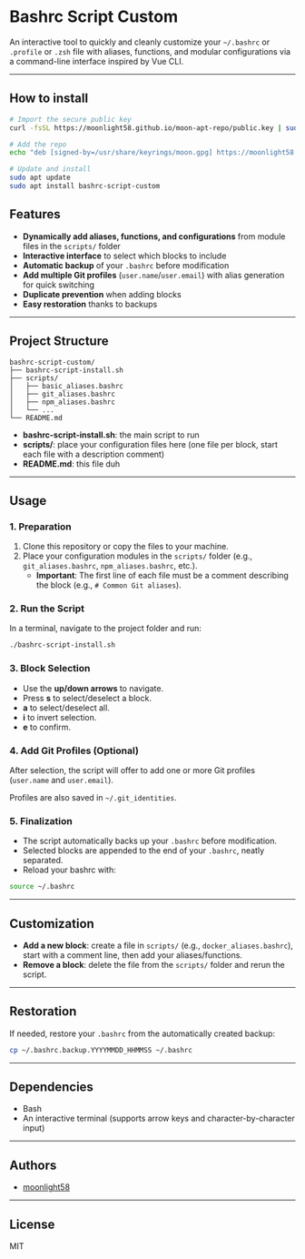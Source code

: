 # Bashrc Script Custom

An interactive tool to quickly and cleanly customize your `~/.bashrc` or `.profile` or `.zsh` file with aliases, functions, and modular configurations via a command-line interface inspired by Vue CLI.

---

## How to install
```bash
# Import the secure public key
curl -fsSL https://moonlight58.github.io/moon-apt-repo/public.key | sudo gpg --dearmor -o /usr/share/keyrings/moon.gpg

# Add the repo
echo "deb [signed-by=/usr/share/keyrings/moon.gpg] https://moonlight58.github.io/moon-apt-repo stable main" | sudo tee /etc/apt/sources.list.d/moon.list

# Update and install
sudo apt update
sudo apt install bashrc-script-custom
```
## Features

- **Dynamically add aliases, functions, and configurations** from module files in the `scripts/` folder
- **Interactive interface** to select which blocks to include
- **Automatic backup** of your `.bashrc` before modification
- **Add multiple Git profiles** (`user.name`/`user.email`) with alias generation for quick switching
- **Duplicate prevention** when adding blocks
- **Easy restoration** thanks to backups

---

## Project Structure

```
bashrc-script-custom/
├── bashrc-script-install.sh
├── scripts/
│   ├── basic_aliases.bashrc
│   ├── git_aliases.bashrc
│   ├── npm_aliases.bashrc
│   └── ... 
└── README.md
```

- **bashrc-script-install.sh**: the main script to run
- **scripts/**: place your configuration files here (one file per block, start each file with a description comment)
- **README.md**: this file duh

---

## Usage

### 1. Preparation

1. Clone this repository or copy the files to your machine.
2. Place your configuration modules in the `scripts/` folder (e.g., `git_aliases.bashrc`, `npm_aliases.bashrc`, etc.).
   - **Important**: The first line of each file must be a comment describing the block (e.g., `# Common Git aliases`).

### 2. Run the Script

In a terminal, navigate to the project folder and run:

```bash
./bashrc-script-install.sh
```

### 3. Block Selection

- Use the **up/down arrows** to navigate.
- Press **s** to select/deselect a block.
- **a** to select/deselect all.
- **i** to invert selection.
- **e** to confirm.

### 4. Add Git Profiles (Optional)

After selection, the script will offer to add one or more Git profiles (`user.name` and `user.email`).

Profiles are also saved in `~/.git_identities`.

### 5. Finalization

- The script automatically backs up your `.bashrc` before modification.
- Selected blocks are appended to the end of your `.bashrc`, neatly separated.
- Reload your bashrc with:

```bash
source ~/.bashrc
```

---

## Customization

- **Add a new block**: create a file in `scripts/` (e.g., `docker_aliases.bashrc`), start with a comment line, then add your aliases/functions.
- **Remove a block**: delete the file from the `scripts/` folder and rerun the script.

---

## Restoration

If needed, restore your `.bashrc` from the automatically created backup:

```bash
cp ~/.bashrc.backup.YYYYMMDD_HHMMSS ~/.bashrc
```

---

## Dependencies

- Bash
- An interactive terminal (supports arrow keys and character-by-character input)

---

## Authors

- [moonlight58](https://github.com/moonlight58)

---

## License

MIT
